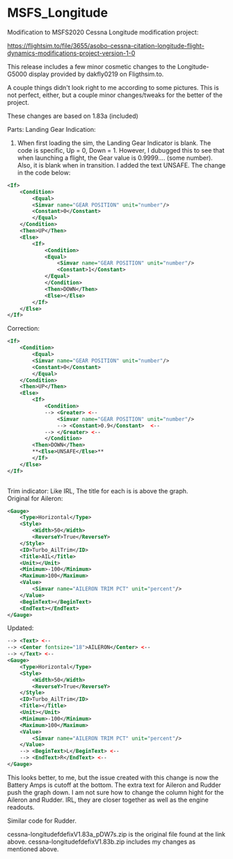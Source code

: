 # MSFS_Longitude
Modification to MSFS2020 Cessna Longitude modification project:


https://flightsim.to/file/3655/asobo-cessna-citation-longitude-flight-dynamics-modifications-project-version-1-0

This release includes a few minor cosmetic changes to the Longitude-G5000 display provided by dakfly0219 on Fligthsim.to.

A couple things didn't look right to me according to some pictures. This is not perfect, either, but a couple minor changes/tweaks for the better of the project.

These changes are based on 1.83a (included)

Parts:
Landing Gear Indication:
1. When first loading the sim, the Landing Gear Indicator is blank.  The code is specific, Up = 0, Down = 1.  However, I dubugged this to see that when launching a flight, the Gear value is 0.9999.... (some number).  Also, it is blank when in transition. I added the text UNSAFE. 
The change in the code below:

```XML 
<If>
	<Condition>
		<Equal>
		<Simvar name="GEAR POSITION" unit="number"/>
		<Constant>0</Constant>
		</Equal>
	</Condition>
	<Then>UP</Then>
	<Else>
		<If>
			<Condition>
			<Equal>
				<Simvar name="GEAR POSITION" unit="number"/>
				<Constant>1</Constant>
			</Equal>
			</Condition>
			<Then>DOWN</Then>
			<Else></Else>
		</If>
	</Else>
</If>
```
            
Correction:
```XML
<If>
	<Condition>
		<Equal>
		<Simvar name="GEAR POSITION" unit="number"/>
		<Constant>0</Constant>
		</Equal>
	</Condition>
	<Then>UP</Then>
	<Else>
		<If>
			<Condition>
			--> <Greater> <--
				<Simvar name="GEAR POSITION" unit="number"/>
				--> <Constant>0.9</Constant>  <--
			--> </Greater> <--
			</Condition>
		<Then>DOWN</Then>
		**<Else>UNSAFE</Else>**
		</If>
	</Else>
</If>
            
```
Trim indicator:
Like IRL, The title for each is is above the graph.  
Original for Aileron:
```XML
<Gauge>
	<Type>Horizontal</Type>							
	<Style>
		<Width>50</Width>
		<ReverseY>True</ReverseY>
	</Style>
	<ID>Turbo_AilTrim</ID>
	<Title>AIL</Title>
	<Unit></Unit>
	<Minimum>-100</Minimum>
	<Maximum>100</Maximum>
	<Value>
		<Simvar name="AILERON TRIM PCT" unit="percent"/>
	</Value>
	<BeginText></BeginText>
	<EndText></EndText>
</Gauge>
```
Updated:
```XML
--> <Text> <--
-->	<Center fontsize="18">AILERON</Center> <--
--> </Text> <--
<Gauge>
	<Type>Horizontal</Type>							
	<Style>
		<Width>50</Width>
		<ReverseY>True</ReverseY>
	</Style>
	<ID>Turbo_AilTrim</ID>
	<Title></Title>
	<Unit></Unit>
	<Minimum>-100</Minimum>
	<Maximum>100</Maximum>
	<Value>
		<Simvar name="AILERON TRIM PCT" unit="percent"/>
	</Value>
	--> <BeginText>L</BeginText> <--
	--> <EndText>R</EndText> <--
</Gauge>
```
This looks better, to me, but the issue created with this change is now the Battery Amps is cutoff at the bottom.  The extra text for Aileron and Rudder push the graph down.  I am not sure how to change the column hight for the Aileron and Rudder.  IRL, they are closer together as well as the engine readouts.

Similar code for Rudder.

cessna-longitudefdefixV1.83a_pDW7s.zip is the original file found at the link above.
cessna-longitudefdefixV1.83b.zip includes my changes as mentioned above.

